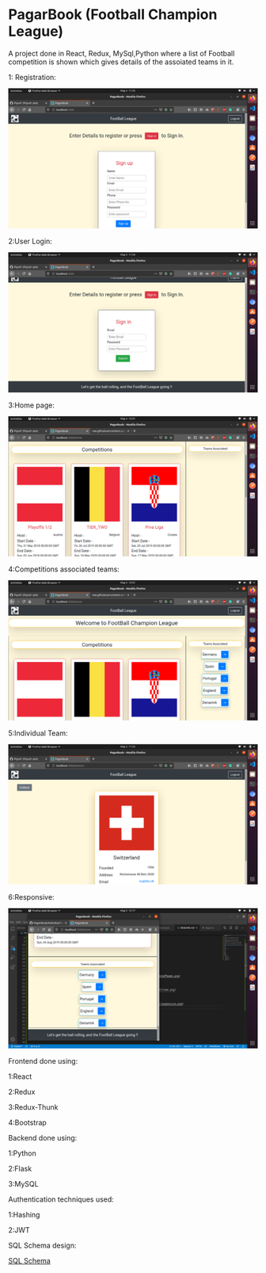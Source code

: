 # PagarBook (Football Champion League)
A project done in React, Redux, MySql,Python where a list of Football competition is shown which gives details of the assoiated teams in it.


1: Registration:

![sign-up](https://github.com/Piyu97/PagarBook/blob/master/Snapshots/SignUp.png)

2:User Login:

![sign-in](https://github.com/Piyu97/PagarBook/blob/master/Snapshots/SignIn.png)

3:Home page:

![Homepage](https://github.com/Piyu97/PagarBook/blob/master/Snapshots/Home.png)

4:Competitions associated teams:

![associated_teams](https://github.com/Piyu97/PagarBook/blob/master/Snapshots/associatedTeams.png)

5:Individual Team:

![IndividualTeam](https://github.com/Piyu97/PagarBook/blob/master/Snapshots/IndividualTeam.png)

6:Responsive:

![responsiveness](https://github.com/Piyu97/PagarBook/blob/master/Snapshots/responsive.png)

Frontend done using:

1:React 

2:Redux

3:Redux-Thunk

4:Bootstrap

Backend done using:

1:Python

2:Flask

3:MySQL

Authentication techniques used:

1:Hashing

2:JWT

SQL Schema design:

[SQL Schema](https://github.com/Piyu97/PagarBook/blob/master/football/src/TableSchema.txt)



